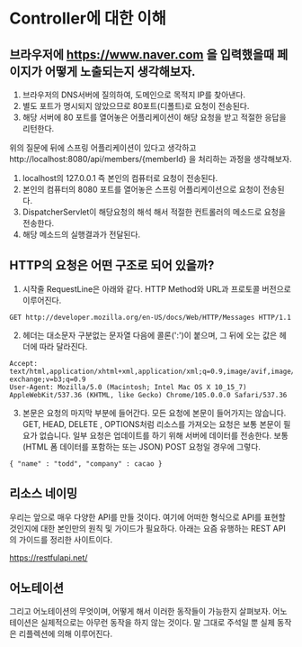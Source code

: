 # Controller에 대한 이해

## 브라우저에 https://www.naver.com 을 입력했을때 페이지가 어떻게 노출되는지 생각해보자.  

1. 브라우저의 DNS서버에 질의하여, 도메인으로 목적지 IP를 찾아낸다.
2. 별도 포트가 명시되지 않았으므로 80포트(디폴트)로 요청이 전송된다.
3. 해당 서버에 80 포트를 열어놓은 어플리케이션이 해당 요청을 받고 적절한 응답을 리턴한다.

위의 질문에 뒤에 스프링 어플리케이션이 있다고 생각하고 http://localhost:8080/api/members/{memberId} 을 처리하는 과정을 생각해보자.

1. localhost의 127.0.0.1 즉 본인의 컴퓨터로 요청이 전송된다.
2. 본인의 컴퓨터의 8080 포트를 열어놓은 스프링 어플리케이션으로 요청이 전송된다.
3. DispatcherServlet이 해당요청의 해석 해서 적절한 컨트롤러의 메소드로 요청을 전송한다.
4. 해당 메소드의 실행결과가 전달된다.

## HTTP의 요청은 어떤 구조로 되어 있을까?

1. 시작줄 RequestLine은 아래와 같다. HTTP Method와 URL과 프로토콜 버전으로 이루어진다. 

```http request
GET http://developer.mozilla.org/en-US/docs/Web/HTTP/Messages HTTP/1.1
```

2. 헤더는 대소문자 구분없는 문자열 다음에 콜론(':')이 붙으며, 그 뒤에 오는 값은 헤더에 따라 달라진다.

```
Accept: text/html,application/xhtml+xml,application/xml;q=0.9,image/avif,image/webp,image/apng,*/*;q=0.8,application/signed-exchange;v=b3;q=0.9
User-Agent: Mozilla/5.0 (Macintosh; Intel Mac OS X 10_15_7) AppleWebKit/537.36 (KHTML, like Gecko) Chrome/105.0.0.0 Safari/537.36
```

3. 본문은 요청의 마지막 부분에 들어간다. 모든 요청에 본문이 들어가지는 않습니다. GET, HEAD, DELETE , OPTIONS처럼 리소스를 가져오는 요청은 보통 본문이 필요가 없습니다. 일부 요청은 업데이트를 하기 위해 서버에 데이터를 전송한다. 보통 (HTML 폼 데이터를 포함하는 또는 JSON) POST 요청일 경우에 그렇다.

```
{ "name" : "todd", "company" : cacao }
```

## 리소스 네이밍

우리는 앞으로 매우 다양한 API를 만들 것이다. 여기에 어떠한 형식으로 API를 표현할 것인지에 대한 본인만의 원칙 및 가이드가 필요하다. 아래는 요즘 유행하는 REST API의 가이드를 정리한 사이트이다.

https://restfulapi.net/


## 어노테이션

그리고 어노테이션의 무엇이며, 어떻게 해서 이러한 동작들이 가능한지 살펴보자. 어노테이션은 실제적으로는 아무런 동작을 하지 않는 것이다. 말 그대로 주석일 뿐 실제 동작은 리플렉션에 의해 이루어진다. 
